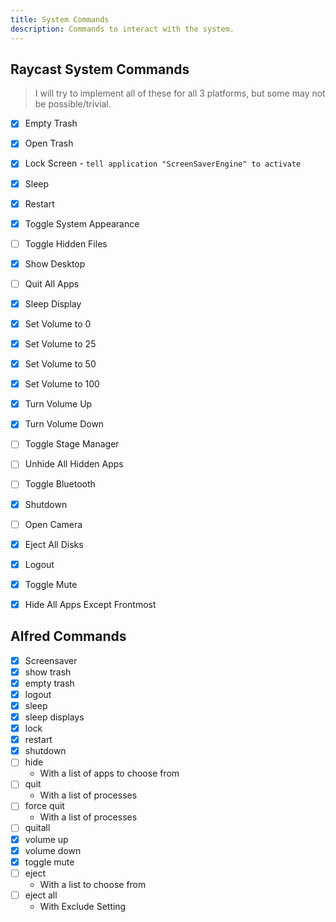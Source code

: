 ```yaml
---
title: System Commands
description: Commands to interact with the system.
---
```


## Raycast System Commands

> I will try to implement all of these for all 3 platforms, but some may not be possible/trivial.

- [x] Empty Trash
- [x] Open Trash
- [x] Lock Screen - `tell application "ScreenSaverEngine" to activate`
- [x] Sleep
- [x] Restart
- [x] Toggle System Appearance
- [ ] Toggle Hidden Files
- [x] Show Desktop
- [ ] Quit All Apps
- [x] Sleep Display
- [x] Set Volume to 0
- [x] Set Volume to 25
- [x] Set Volume to 50
- [x] Set Volume to 100
- [x] Turn Volume Up
- [x] Turn Volume Down
- [ ] Toggle Stage Manager
- [ ] Unhide All Hidden Apps
- [ ] Toggle Bluetooth
- [x] Shutdown
- [ ] Open Camera
- [x] Eject All Disks
- [x] Logout <User>
- [x] Toggle Mute
- [x] Hide All Apps Except Frontmost



## Alfred Commands

- [x] Screensaver
- [x] show trash
- [x] empty trash
- [x] logout
- [x] sleep
- [x] sleep displays
- [x] lock
- [x] restart
- [x] shutdown
- [ ] hide
  - With a list of apps to choose from
- [ ] quit
  - With a list of processes
- [ ] force quit
  - With a list of processes
- [ ] quitall
- [x] volume up
- [x] volume down
- [x] toggle mute
- [ ] eject
  - With a list to choose from
- [ ] eject all
  - With Exclude Setting
